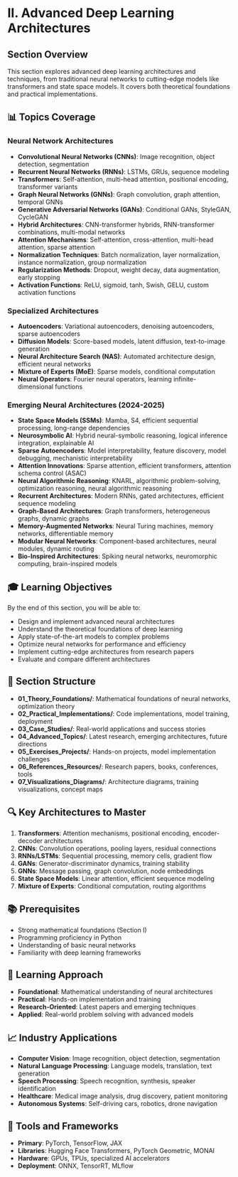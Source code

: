 # II. Advanced Deep Learning Architectures

## Section Overview
This section explores advanced deep learning architectures and techniques, from traditional neural networks to cutting-edge models like transformers and state space models. It covers both theoretical foundations and practical implementations.

## 📊 Topics Coverage

### Neural Network Architectures
- **Convolutional Neural Networks (CNNs)**: Image recognition, object detection, segmentation
- **Recurrent Neural Networks (RNNs)**: LSTMs, GRUs, sequence modeling
- **Transformers**: Self-attention, multi-head attention, positional encoding, transformer variants
- **Graph Neural Networks (GNNs)**: Graph convolution, graph attention, temporal GNNs
- **Generative Adversarial Networks (GANs)**: Conditional GANs, StyleGAN, CycleGAN
- **Hybrid Architectures**: CNN-transformer hybrids, RNN-transformer combinations, multi-modal networks
- **Attention Mechanisms**: Self-attention, cross-attention, multi-head attention, sparse attention
- **Normalization Techniques**: Batch normalization, layer normalization, instance normalization, group normalization
- **Regularization Methods**: Dropout, weight decay, data augmentation, early stopping
- **Activation Functions**: ReLU, sigmoid, tanh, Swish, GELU, custom activation functions

### Specialized Architectures
- **Autoencoders**: Variational autoencoders, denoising autoencoders, sparse autoencoders
- **Diffusion Models**: Score-based models, latent diffusion, text-to-image generation
- **Neural Architecture Search (NAS)**: Automated architecture design, efficient neural networks
- **Mixture of Experts (MoE)**: Sparse models, conditional computation
- **Neural Operators**: Fourier neural operators, learning infinite-dimensional functions

### Emerging Neural Architectures (2024-2025)
- **State Space Models (SSMs)**: Mamba, S4, efficient sequential processing, long-range dependencies
- **Neurosymbolic AI**: Hybrid neural-symbolic reasoning, logical inference integration, explainable AI
- **Sparse Autoencoders**: Model interpretability, feature discovery, model debugging, mechanistic interpretability
- **Attention Innovations**: Sparse attention, efficient transformers, attention schema control (ASAC)
- **Neural Algorithmic Reasoning**: KNARL, algorithmic problem-solving, optimization reasoning, neural algorithmic reasoning
- **Recurrent Architectures**: Modern RNNs, gated architectures, efficient sequence modeling
- **Graph-Based Architectures**: Graph transformers, heterogeneous graphs, dynamic graphs
- **Memory-Augmented Networks**: Neural Turing machines, memory networks, differentiable memory
- **Modular Neural Networks**: Component-based architectures, neural modules, dynamic routing
- **Bio-Inspired Architectures**: Spiking neural networks, neuromorphic computing, brain-inspired models

## 🎓 Learning Objectives

By the end of this section, you will be able to:
- Design and implement advanced neural architectures
- Understand the theoretical foundations of deep learning
- Apply state-of-the-art models to complex problems
- Optimize neural networks for performance and efficiency
- Implement cutting-edge architectures from research papers
- Evaluate and compare different architectures

## 📁 Section Structure

- **01_Theory_Foundations/**: Mathematical foundations of neural networks, optimization theory
- **02_Practical_Implementations/**: Code implementations, model training, deployment
- **03_Case_Studies/**: Real-world applications and success stories
- **04_Advanced_Topics/**: Latest research, emerging architectures, future directions
- **05_Exercises_Projects/**: Hands-on projects, model implementation challenges
- **06_References_Resources/**: Research papers, books, conferences, tools
- **07_Visualizations_Diagrams/**: Architecture diagrams, training visualizations, concept maps

## 🔍 Key Architectures to Master
1. **Transformers**: Attention mechanisms, positional encoding, encoder-decoder architectures
2. **CNNs**: Convolution operations, pooling layers, residual connections
3. **RNNs/LSTMs**: Sequential processing, memory cells, gradient flow
4. **GANs**: Generator-discriminator dynamics, training stability
5. **GNNs**: Message passing, graph convolution, node embeddings
6. **State Space Models**: Linear attention, efficient sequence modeling
7. **Mixture of Experts**: Conditional computation, routing algorithms

## 📚 Prerequisites
- Strong mathematical foundations (Section I)
- Programming proficiency in Python
- Understanding of basic neural networks
- Familiarity with deep learning frameworks

## 🎯 Learning Approach
- **Foundational**: Mathematical understanding of neural architectures
- **Practical**: Hands-on implementation and training
- **Research-Oriented**: Latest papers and emerging techniques
- **Applied**: Real-world problem solving with advanced models

## 📈 Industry Applications
- **Computer Vision**: Image recognition, object detection, segmentation
- **Natural Language Processing**: Language models, translation, text generation
- **Speech Processing**: Speech recognition, synthesis, speaker identification
- **Healthcare**: Medical image analysis, drug discovery, patient monitoring
- **Autonomous Systems**: Self-driving cars, robotics, drone navigation

## 🔧 Tools and Frameworks
- **Primary**: PyTorch, TensorFlow, JAX
- **Libraries**: Hugging Face Transformers, PyTorch Geometric, MONAI
- **Hardware**: GPUs, TPUs, specialized AI accelerators
- **Deployment**: ONNX, TensorRT, MLflow